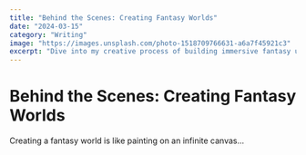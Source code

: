 ```yaml
---
title: "Behind the Scenes: Creating Fantasy Worlds"
date: "2024-03-15"
category: "Writing"
image: "https://images.unsplash.com/photo-1518709766631-a6a7f45921c3"
excerpt: "Dive into my creative process of building immersive fantasy universes..."
---
```


# Behind the Scenes: Creating Fantasy Worlds

Creating a fantasy world is like painting on an infinite canvas...

